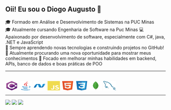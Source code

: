 ## Oii! Eu sou o Diogo Augusto 👋

🎓 Formado em Análise e Desenvolvimento de Sistemas na PUC Minas  
🎓 Atualmente cursando Engenharia de Software na Puc Minas
💻 Apaixonado por desenvolvimento de software, especialmente com C#, java, .NET e JavaScript  
🚀 Sempre aprendendo novas tecnologias e construindo projetos no GitHub!
📌 Atualmente procurando uma nova oportunidade para mostrar meus conhecimentos 
🧠 Focado em melhorar minhas habilidades em backend, APIs, banco de dados e boas práticas de POO

---

<div style="display: inline_block"><br>
  <img align="center" alt="Diogo-Csharp" height="30" width="40" src="https://raw.githubusercontent.com/devicons/devicon/master/icons/csharp/csharp-original.svg">
  <img align="center" alt="Diogo-Java" height="30" width="40" src="https://raw.githubusercontent.com/devicons/devicon/master/icons/java/java-original.svg">
  <img align="center" alt="Diogo-Dotnet" height="30" width="40" src="https://raw.githubusercontent.com/devicons/devicon/master/icons/dot-net/dot-net-original.svg">
  <img align="center" alt="Diogo-Js" height="30" width="40" src="https://raw.githubusercontent.com/devicons/devicon/master/icons/javascript/javascript-plain.svg">
  <img align="center" alt="Diogo-HTML" height="30" width="40" src="https://raw.githubusercontent.com/devicons/devicon/master/icons/html5/html5-original.svg">
  <img align="center" alt="Diogo-CSS" height="30" width="40" src="https://raw.githubusercontent.com/devicons/devicon/master/icons/css3/css3-original.svg">
  <img align="center" alt="Diogo-Mongo" height="30" width="40" src="https://raw.githubusercontent.com/devicons/devicon/master/icons/mongodb/mongodb-original.svg">
  <img align="center" alt="Diogo-SQL" height="30" width="40" src="https://raw.githubusercontent.com/devicons/devicon/master/icons/mysql/mysql-original.svg">
</div>

---

<div> 
  <a href="mailto:diogoammarques0@gmail.com"><img src="https://img.shields.io/badge/-Gmail-%23333?style=for-the-badge&logo=gmail&logoColor=white" target="_blank"></a>
  <a href="https://www.linkedin.com/in/diogoaugustomm/" target="_blank"><img src="https://img.shields.io/badge/-LinkedIn-%230077B5?style=for-the-badge&logo=linkedin&logoColor=white" target="_blank"></a> 
  <a href="https://github.com/DiogoAugustoMM" target="_blank"><img src="https://img.shields.io/badge/-GitHub-000?style=for-the-badge&logo=github&logoColor=white" target="_blank"></a> 
</div>

